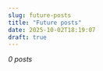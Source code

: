 ```yaml
---
slug: future-posts
title: "Future posts"
date: 2025-10-02T18:19:07
draft: true
---
```


*0 posts*


